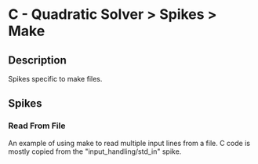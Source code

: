 
# C - Quadratic Solver > Spikes > Make

## Description
Spikes specific to make files.

## Spikes

### Read From File
An example of using make to read multiple input lines from a file.
C code is mostly copied from the "input_handling/std_in" spike.
